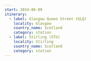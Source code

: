```yaml
---
start: 2014-06-09
itinerary:
  - label: Glasgow Queen Street (GLQ)
    locality: Glasgow
    country_name: Scotland
    category: station
  - label: Stirling (STG)
    locality: Stirling
    country_name: Scotland
    category: station
---
```

